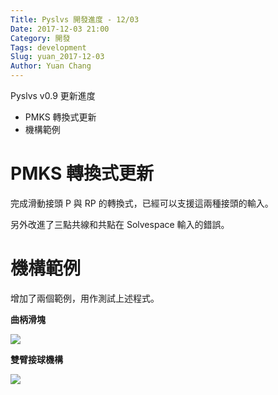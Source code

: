 ```yaml
---
Title: Pyslvs 開發進度 - 12/03
Date: 2017-12-03 21:00
Category: 開發
Tags: development
Slug: yuan_2017-12-03
Author: Yuan Chang
---
```


Pyslvs v0.9 更新進度

+ PMKS 轉換式更新
+ 機構範例

<!-- PELICAN_END_SUMMARY -->

PMKS 轉換式更新
===

完成滑動接頭 P 與 RP 的轉換式，已經可以支援這兩種接頭的輸入。

另外改進了三點共線和共點在 Solvespace 輸入的錯誤。

機構範例
===

增加了兩個範例，用作測試上述程式。

**曲柄滑塊**

![](https://raw.githubusercontent.com/coursemdetw/project_site_files/gh-pages/files/pyslvs/17_12_03_01.png)

**雙臂接球機構**

![](https://raw.githubusercontent.com/coursemdetw/project_site_files/gh-pages/files/pyslvs/17_12_03_02.png)